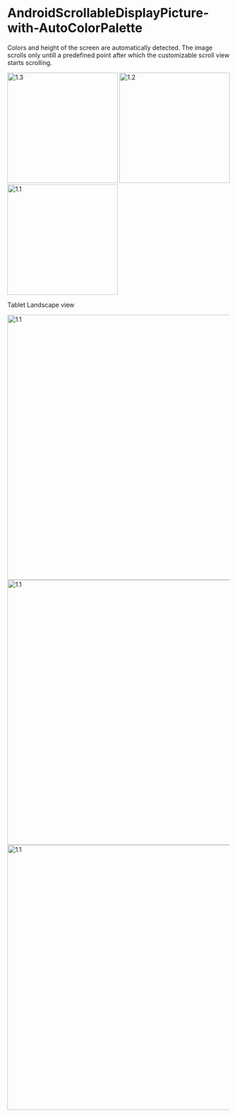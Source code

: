 # AndroidScrollableDisplayPicture-with-AutoColorPalette

Colors and height of the screen are automatically detected.
The image scrolls only untill a predefined point after which the customizable scroll view starts scrolling.

<img src="http://i.imgur.com/HHjnsLB.png" alt="1.3" width="250">
<img src="http://i.imgur.com/5h2xl68.png" alt="1.2" width="250">
<img src="http://i.imgur.com/KzgPRfO.png" alt="1.1" width="250">

Tablet Landscape view

<img src="http://i.imgur.com/ikODJfN.png" alt="1.1" width="600">
<img src="http://i.imgur.com/HW37Mxq.png" alt="1.1" width="600">
<img src="http://i.imgur.com/E38T22H.png" alt="1.1" width="600">

